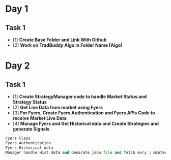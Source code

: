 # **Day 1**

## **Task 1**
- [1] **Create Base Folder and Link With Github**
- [2] **Work on TradBuddy Algo in Folder Name [Algo]**


# **Day 2**

## **Task 1**
- [1] **Create StrategyManager code to handle Market Status and Strategy Status**
- [2] **Get Live Data from market using Fyers**
- [3] **For Fyers, Create Fyers Authentication and Fyers APIs Code to receive Market Live Data**
- [4] **Manage Fyers and Get Historical data and Create Strategies and generate Signals**

```py
Fyers Class
Fyers Authentication
Fyers Historical data
Manager handle Hist data and Genarate json file and fetch evry 1 mintes live strategy Signal
```




